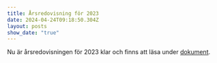```yaml
---
title: Årsredovisning för 2023
date: 2024-04-24T09:18:50.304Z
layout: posts
show_date: "true"
---
```

Nu är årsredovisningen för 2023 klar och finns att läsa under [dokument](/documents/).